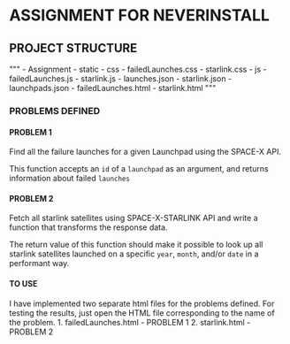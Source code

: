 # ASSIGNMENT FOR NEVERINSTALL

## PROJECT STRUCTURE

"""
	- Assignment
		- static
			- css
				- failedLaunches.css
				- starlink.css
			- js
				- failedLaunches.js
				- starlink.js
		- launches.json
		- starlink.json
		- launchpads.json
		- failedLaunches.html
		- starlink.html
"""

### PROBLEMS DEFINED
#### PROBLEM 1
Find all the failure launches for a given Launchpad using the SPACE-X API.

This function accepts an `id` of a `launchpad` as an argument, and returns information about failed `launches`

#### PROBLEM 2
Fetch all starlink satellites using SPACE-X-STARLINK API and write a function that transforms the response data.

The return value of this function should make it possible to look up all starlink satellites launched on a specific `year`, `month`, and/or `date` in a performant way.


#### TO USE
I have implemented two separate html files for the problems defined. For testing the results, just open the HTML file corresponding to the name of the problem.
	1. failedLaunches.html - PROBLEM 1
	2. starlink.html - PROBLEM 2